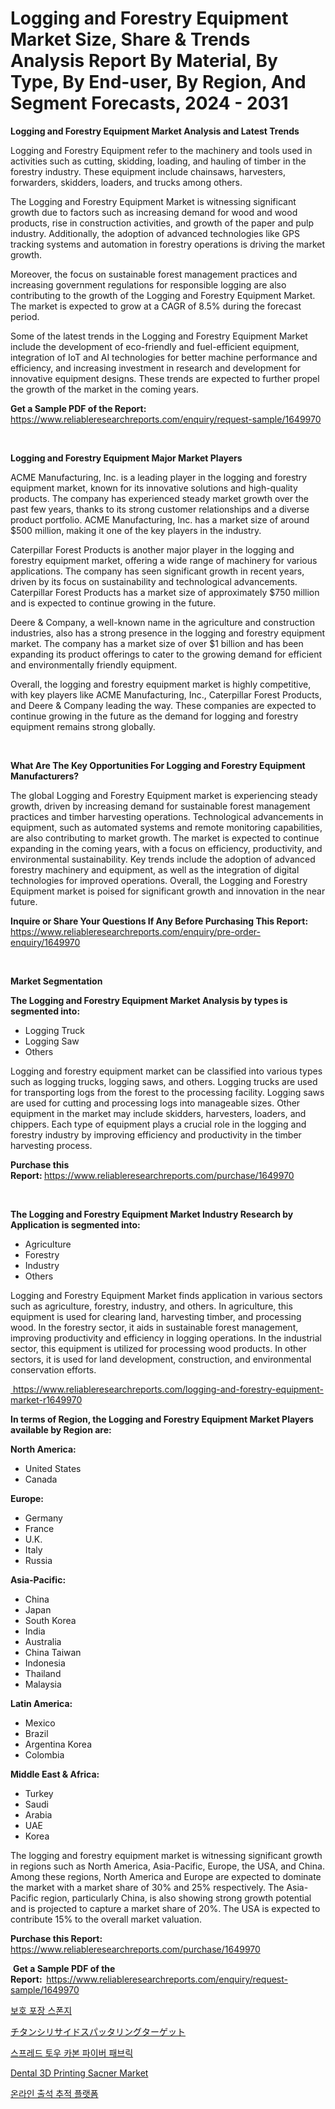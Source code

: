 <p><h1>Logging and Forestry Equipment Market Size, Share & Trends Analysis Report By Material, By Type, By End-user, By Region, And Segment Forecasts, 2024 - 2031</h1></p><p><strong>Logging and Forestry Equipment Market Analysis and Latest Trends</strong></p>
<p><p>Logging and Forestry Equipment refer to the machinery and tools used in activities such as cutting, skidding, loading, and hauling of timber in the forestry industry. These equipment include chainsaws, harvesters, forwarders, skidders, loaders, and trucks among others.</p><p>The Logging and Forestry Equipment Market is witnessing significant growth due to factors such as increasing demand for wood and wood products, rise in construction activities, and growth of the paper and pulp industry. Additionally, the adoption of advanced technologies like GPS tracking systems and automation in forestry operations is driving the market growth.</p><p>Moreover, the focus on sustainable forest management practices and increasing government regulations for responsible logging are also contributing to the growth of the Logging and Forestry Equipment Market. The market is expected to grow at a CAGR of 8.5% during the forecast period.</p><p>Some of the latest trends in the Logging and Forestry Equipment Market include the development of eco-friendly and fuel-efficient equipment, integration of IoT and AI technologies for better machine performance and efficiency, and increasing investment in research and development for innovative equipment designs. These trends are expected to further propel the growth of the market in the coming years.</p></p>
<p><strong>Get a Sample PDF of the Report:&nbsp;</strong> <a href="https://www.reliableresearchreports.com/enquiry/request-sample/1649970">https://www.reliableresearchreports.com/enquiry/request-sample/1649970</a></p>
<p>&nbsp;</p>
<p><strong>Logging and Forestry Equipment Major Market Players</strong></p>
<p><p>ACME Manufacturing, Inc. is a leading player in the logging and forestry equipment market, known for its innovative solutions and high-quality products. The company has experienced steady market growth over the past few years, thanks to its strong customer relationships and a diverse product portfolio. ACME Manufacturing, Inc. has a market size of around $500 million, making it one of the key players in the industry.</p><p>Caterpillar Forest Products is another major player in the logging and forestry equipment market, offering a wide range of machinery for various applications. The company has seen significant growth in recent years, driven by its focus on sustainability and technological advancements. Caterpillar Forest Products has a market size of approximately $750 million and is expected to continue growing in the future.</p><p>Deere & Company, a well-known name in the agriculture and construction industries, also has a strong presence in the logging and forestry equipment market. The company has a market size of over $1 billion and has been expanding its product offerings to cater to the growing demand for efficient and environmentally friendly equipment.</p><p>Overall, the logging and forestry equipment market is highly competitive, with key players like ACME Manufacturing, Inc., Caterpillar Forest Products, and Deere & Company leading the way. These companies are expected to continue growing in the future as the demand for logging and forestry equipment remains strong globally.</p></p>
<p>&nbsp;</p>
<p><strong>What Are The Key Opportunities For Logging and Forestry Equipment Manufacturers?</strong></p>
<p><p>The global Logging and Forestry Equipment market is experiencing steady growth, driven by increasing demand for sustainable forest management practices and timber harvesting operations. Technological advancements in equipment, such as automated systems and remote monitoring capabilities, are also contributing to market growth. The market is expected to continue expanding in the coming years, with a focus on efficiency, productivity, and environmental sustainability. Key trends include the adoption of advanced forestry machinery and equipment, as well as the integration of digital technologies for improved operations. Overall, the Logging and Forestry Equipment market is poised for significant growth and innovation in the near future.</p></p>
<p><strong>Inquire or Share Your Questions If Any Before Purchasing This Report:</strong> <a href="https://www.reliableresearchreports.com/enquiry/pre-order-enquiry/1649970">https://www.reliableresearchreports.com/enquiry/pre-order-enquiry/1649970</a></p>
<p>&nbsp;</p>
<p><strong>Market Segmentation</strong></p>
<p><strong>The Logging and Forestry Equipment Market Analysis by types is segmented into:</strong></p>
<p><ul><li>Logging Truck</li><li>Logging Saw</li><li>Others</li></ul></p>
<p><p>Logging and forestry equipment market can be classified into various types such as logging trucks, logging saws, and others. Logging trucks are used for transporting logs from the forest to the processing facility. Logging saws are used for cutting and processing logs into manageable sizes. Other equipment in the market may include skidders, harvesters, loaders, and chippers. Each type of equipment plays a crucial role in the logging and forestry industry by improving efficiency and productivity in the timber harvesting process.</p></p>
<p><strong>Purchase this Report:&nbsp;</strong><a href="https://www.reliableresearchreports.com/purchase/1649970">https://www.reliableresearchreports.com/purchase/1649970</a></p>
<p>&nbsp;</p>
<p><strong>The Logging and Forestry Equipment Market Industry Research by Application is segmented into:</strong></p>
<p><ul><li>Agriculture</li><li>Forestry</li><li>Industry</li><li>Others</li></ul></p>
<p><p>Logging and Forestry Equipment Market finds application in various sectors such as agriculture, forestry, industry, and others. In agriculture, this equipment is used for clearing land, harvesting timber, and processing wood. In the forestry sector, it aids in sustainable forest management, improving productivity and efficiency in logging operations. In the industrial sector, this equipment is utilized for processing wood products. In other sectors, it is used for land development, construction, and environmental conservation efforts.</p></p>
<p><a href="https://www.reliableresearchreports.com/logging-and-forestry-equipment-market-r1649970">&nbsp;https://www.reliableresearchreports.com/logging-and-forestry-equipment-market-r1649970</a></p>
<p><strong>In terms of Region, the Logging and Forestry Equipment Market Players available by Region are:</strong></p>
<p>
    <p> <strong> North America: </strong>
        <ul>
            <li>United States</li>
            <li>Canada</li>
        </ul>
        </p> 
    <p> <strong> Europe: </strong>
        <ul>
            <li>Germany</li>
            <li>France</li>
            <li>U.K.</li>
            <li>Italy</li>
            <li>Russia</li>
        </ul>
        </p> 
    <p> <strong> Asia-Pacific: </strong>
        <ul>
            <li>China</li>
            <li>Japan</li>
            <li>South Korea</li>
            <li>India</li>
            <li>Australia</li>
            <li>China Taiwan</li>
            <li>Indonesia</li>
            <li>Thailand</li>
            <li>Malaysia</li>
        </ul>
        </p> 
    <p> <strong> Latin America: </strong>
        <ul>
            <li>Mexico</li>
            <li>Brazil</li>
            <li>Argentina Korea</li>
            <li>Colombia</li>
        </ul>
        </p> 
    <p> <strong> Middle East & Africa: </strong>
        <ul>
            <li>Turkey</li>
            <li>Saudi</li>
            <li>Arabia</li>
            <li>UAE</li>
            <li>Korea</li>
        </ul>
    </p>
    </p>
<p><p>The logging and forestry equipment market is witnessing significant growth in regions such as North America, Asia-Pacific, Europe, the USA, and China. Among these regions, North America and Europe are expected to dominate the market with a market share of 30% and 25% respectively. The Asia-Pacific region, particularly China, is also showing strong growth potential and is projected to capture a market share of 20%. The USA is expected to contribute 15% to the overall market valuation.</p></p>
<p><strong>Purchase this Report: </strong><a href="https://www.reliableresearchreports.com/purchase/1649970">https://www.reliableresearchreports.com/purchase/1649970</a></p>
<p>&nbsp;<strong>Get a Sample PDF of the Report:&nbsp;&nbsp;</strong><a href="https://www.reliableresearchreports.com/enquiry/request-sample/1649970">https://www.reliableresearchreports.com/enquiry/request-sample/1649970</a></p>
<p><strong></strong></p>
<p><p><a href="https://medium.com/@johnjames655/%EB%B3%B4%ED%98%B8%EC%9A%A9-%ED%8F%AC%EC%9E%A5-%EC%8A%A4%ED%8E%80%EC%A7%80-%EC%8B%9C%EC%9E%A5-%EA%B7%9C%EB%AA%A8-%EB%B0%8F-%EC%8B%9C%EC%9E%A5-%EB%8F%99%ED%96%A5-%EC%A0%84%EC%B2%B4-%EC%82%B0%EC%97%85-%EA%B0%9C%EC%9A%94-2024%EB%85%84%EB%B6%80%ED%84%B0-2031%EB%85%84%EA%B9%8C%EC%A7%80-ee5262093849">보호 포장 스폰지</a></p><p><a href="https://github.com/AdellaPrice2023/Market-Research-Report-List-1/blob/main/789742393887.md">チタンシリサイドスパッタリングターゲット</a></p><p><a href="https://medium.com/@eloisadavis47/%EC%8A%A4%ED%94%84%EB%A0%88%EB%93%9C-%ED%86%A0-%EC%B9%B4%EB%B3%B8-%EC%84%AC%EC%9C%A0-%EC%9B%90%EB%8B%A8-%EC%8B%9C%EC%9E%A5-%EC%A0%84%EB%A7%9D-%EC%82%B0%EC%97%85-%EA%B0%9C%EC%9A%94-%EB%B0%8F-%EC%A0%84%EB%A7%9D-2024%EB%85%84%EB%B6%80%ED%84%B0-2031%EB%85%84%EA%B9%8C%EC%A7%80-b82f64d5b765">스프레드 토우 카본 파이버 패브릭</a></p><p><a href="https://github.com/indrystar/Market-Research-Report-List-3/blob/main/dental-3d-printing-sacner-market.md">Dental 3D Printing Sacner Market</a></p><p><a href="https://github.com/gambitz1998/Market-Research-Report-List-1/blob/main/433728482593.md">온라인 출석 추적 플랫폼</a></p></p>